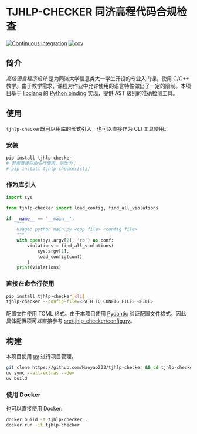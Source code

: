 # TJHLP-CHECKER 同济高程代码合规检查

[![Continuous Integration](https://github.com/Maoyao233/tjhlp-checker/actions/workflows/continuous-integration.yml/badge.svg)](https://github.com/Maoyao233/tjhlp-checker/actions/workflows/continuous-integration.yml)   [![cov](https://Maoyao233.github.io/tjhlp-checker/badges/coverage.svg)](https://github.com/Maoyao233/tjhlp-checker/actions)  

## 简介

*高级语言程序设计* 是为同济大学信息类大一学生开设的专业入门课，使用 C/C++ 教学。由于教学需求，课程对作业中允许使用的语言特性做出了一定的限制。本项目基于 [libclang](https://clang.llvm.org/doxygen/group__CINDEX.html) 的 [Python binding](https://pypi.org/project/libclang/) 实现，提供 AST 级别的准确检测工具。

## 使用

`tjhlp-checker`既可以用库的形式引入，也可以直接作为 CLI 工具使用。

### 安装

```bash
pip install tjhlp-checker
# 若需直接在命令行使用，则改为：
# pip install tjhlp-checker[cli]
```

### 作为库引入

```Python
import sys

from tjhlp-checker import load_config, find_all_violations

if __name__ == '__main__':
    """
    Usage: python main.py <cpp file> <config file>
    """
    with open(sys.argv[2], 'rb') as conf:
        violations = find_all_violations(
            sys.argv[1],
            load_config(conf)
        )
    print(violations)
```

### 直接在命令行使用

```bash
pip install tjhlp-checker[cli]
tjhlp-checker --config-file=<PATH TO CONFIG FILE> <FILE>
```

配置文件使用 TOML 格式。由于本项目使用 [Pydantic](https://docs.pydantic.dev/latest/) 验证配置文件格式，因此具体配置项可以直接参考 [src/tjhlp_checker/config.py](src/tjhlp_checker/config.py)。

## 构建

本项目使用 [uv](https://docs.astral.sh/uv/) 进行项目管理。

```bash
git clone https://github.com/Maoyao233/tjhlp-checker && cd tjhlp-checker
uv sync --all-extras --dev
uv build
```

### 使用 Docker

也可以直接使用 Docker:

```bash
docker build -t tjhlp-checker .
docker run -it tjhlp-checker
```

